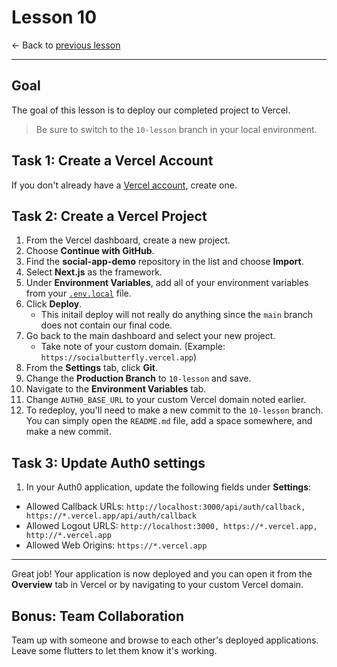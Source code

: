# Lesson 10

<- Back to [previous lesson](https://github.com/mongodb-developer/social-app-demo/tree/9-lesson)

---

## Goal

The goal of this lesson is to deploy our completed project to Vercel.

> Be sure to switch to the `10-lesson` branch in your local environment.

## Task 1: Create a Vercel Account

If you don't already have a [Vercel account](https://vercel.com/signup), create one.

## Task 2: Create a Vercel Project

1. From the Vercel dashboard, create a new project. 
1. Choose **Continue with GitHub**.
1. Find the **social-app-demo** repository in the list and choose **Import**.
1. Select **Next.js** as the framework.
1. Under **Environment Variables**, add all of your environment variables from your [`.env.local`](./.env.local) file.
1. Click **Deploy**.
    - This initail deploy will not really do anything since the `main` branch does not contain our final code.
1. Go back to the main dashboard and select your new project.
    - Take note of your custom domain. (Example: `https://socialbutterfly.vercel.app`)
1. From the **Settings** tab, click **Git**.
1. Change the **Production Branch** to `10-lesson` and save.
1. Navigate to the **Environment Variables** tab.
1. Change `AUTH0_BASE_URL` to your custom Vercel domain noted earlier. 
1. To redeploy, you'll need to make a new commit to the `10-lesson` branch. You can simply open the `README.md` file, add a space somewhere, and make a new commit.

## Task 3: Update Auth0 settings

1. In your Auth0 application, update the following fields under **Settings**:
- Allowed Callback URLs: `http://localhost:3000/api/auth/callback, https://*.vercel.app/api/auth/callback`
- Allowed Logout URLS: `http://localhost:3000, https://*.vercel.app, http://*.vercel.app`
- Allowed Web Origins: `https://*.vercel.app`

---

Great job! Your application is now deployed and you can open it from the **Overview** tab in Vercel or by navigating to your custom Vercel domain.

## Bonus: Team Collaboration

Team up with someone and browse to each other's deployed applications. Leave some flutters to let them know it's working.
 